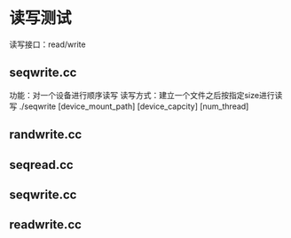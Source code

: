 # 读写测试

读写接口：read/write

## seqwrite.cc
功能：对一个设备进行顺序读写
读写方式：建立一个文件之后按指定size进行读写
./seqwrite [device_mount_path] [device_capcity] [num_thread]

## randwrite.cc

## seqread.cc

## seqwrite.cc

## readwrite.cc
